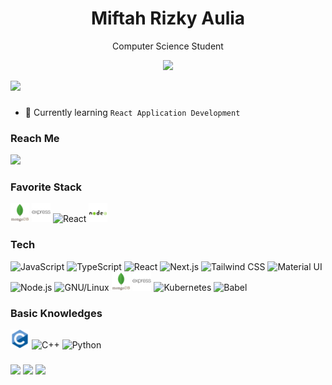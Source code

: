 <h1 align=center>Miftah Rizky Aulia </h1>
<p align=center>Computer Science Student</p>
<p align="center"><a href="https://github.com/ifrzky"><img src="https://img.shields.io/github/followers/ifrzky?label=followers&style=social"/></a></p>
<img src="https://user-images.githubusercontent.com/73097560/115834477-dbab4500-a447-11eb-908a-139a6edaec5c.gif">

###
- 🚀 Currently learning `React Application Development`

### Reach Me
<a href="https://instagram.com/ifrizky_"><img height="28" src="https://upload.wikimedia.org/wikipedia/commons/e/e7/Instagram_logo_2016.svg"></a>&nbsp;

### Favorite Stack
<span>
  <img src="https://raw.githubusercontent.com/devicons/devicon/master/icons/mongodb/mongodb-original-wordmark.svg" height="30" title="MongoDB" />
  <img src="https://raw.githubusercontent.com/devicons/devicon/master/icons/express/express-original-wordmark.svg" height="30" title="Express" />
  <img src="https://www.vectorlogo.zone/logos/reactjs/reactjs-icon.svg" height="30" title="React" />
  <img src="https://raw.githubusercontent.com/devicons/devicon/master/icons/nodejs/nodejs-original-wordmark.svg" height="30" title="Node.js" />
</span>
  
### Tech
<span>
  <img src="https://upload.wikimedia.org/wikipedia/commons/9/99/Unofficial_JavaScript_logo_2.svg" height="30" title="JavaScript" />
  <img src="https://upload.wikimedia.org/wikipedia/commons/4/4c/Typescript_logo_2020.svg" height="30" title="TypeScript" />
  <img src="https://www.vectorlogo.zone/logos/reactjs/reactjs-icon.svg" height="30" title="React" />
  <img src="https://nextjs.org/static/favicon/favicon-32x32.png" height="30" title="Next.js" />
  <img src="https://upload.wikimedia.org/wikipedia/commons/d/d5/Tailwind_CSS_Logo.svg" height="30" title="Tailwind CSS" />
  <img src="https://cdn.worldvectorlogo.com/logos/material-ui-1.svg" height="30" title="Material UI" />
  <img src="https://www.vectorlogo.zone/logos/nodejs/nodejs-icon.svg" height="30" title="Node.js" />
  <img src="https://cdn.freebiesupply.com/logos/large/2x/linux-tux-1-logo-png-transparent.png" height="30" title="GNU/Linux" />
  <img src="https://raw.githubusercontent.com/devicons/devicon/master/icons/mongodb/mongodb-original-wordmark.svg" height="30" title="MongoDB" />
  <img src="https://raw.githubusercontent.com/devicons/devicon/master/icons/express/express-original-wordmark.svg" height="30" title="Express" />
<!--   <img src="https://upload.wikimedia.org/wikipedia/commons/1/19/Unity_Technologies_logo.svg" height="30" title="Unity" style="background-color:white"> -->
  <img src="https://www.vectorlogo.zone/logos/kubernetes/kubernetes-icon.svg" height="30" title="Kubernetes" />
  <img src="https://www.vectorlogo.zone/logos/babeljs/babeljs-icon.svg" height="30" title="Babel" />
</span>

### Basic Knowledges
<span>
  <img src="https://raw.githubusercontent.com/devicons/devicon/master/icons/c/c-original.svg" height="30" title="C" />
  <img src="https://upload.wikimedia.org/wikipedia/commons/1/18/ISO_C%2B%2B_Logo.svg" height="30" title="C++" />
  <img src="https://www.vectorlogo.zone/logos/python/python-icon.svg" height="30" title="Python" />&nbsp; 
</span>

###
<img src="https://github-readme-stats-git-masterrstaa-rickstaa.vercel.app/api?username=ifrzky&show_icons=true&include_all_commits=true&count_private=true&theme=dracula" />
<!-- <img src="https://github-readme-stats-git-masterrstaa-rickstaa.vercel.app/api/top-langs/?username=ifrzky&langs_count=10&theme=dracula&layout=compact&hide=css,scss,less,html,hack,asp.net"/> -->
<img src="https://github-readme-stats-git-masterrstaa-rickstaa.vercel.app/api/top-langs/?username=ifrzky&langs_count=10&theme=dracula&layout=compact&hide=asp.net"/>

<img src="https://user-images.githubusercontent.com/73097560/115834477-dbab4500-a447-11eb-908a-139a6edaec5c.gif">
